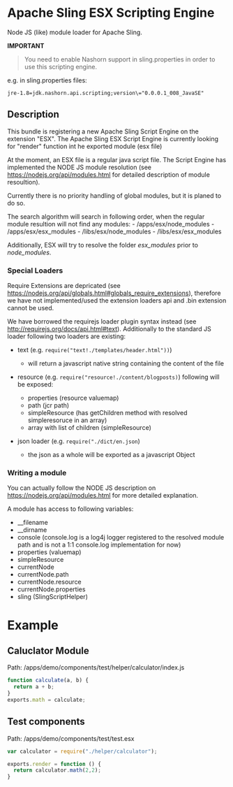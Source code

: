 # Apache Sling ESX Scripting Engine
Node JS (like) module loader for Apache Sling.

**IMPORTANT**
> You need to enable Nashorn support in sling.properties in order to use this
> scripting engine.

e.g. in sling.properties files:
```
jre-1.8=jdk.nashorn.api.scripting;version\="0.0.0.1_008_JavaSE"
```
## Description
This bundle is registering a new Apache Sling Script Engine on the extension "ESX".
The Apache Sling ESX Script Engine is currently looking for "render" function int he exported module (esx file)

At the moment, an ESX file is a regular java script file. The Script Engine has implemented the NODE JS module resolution (see https://nodejs.org/api/modules.html for detailed description of module resoultion).

Currently there is no priority handling of global modules, but it is planed to do so.

The search algorithm will search in following order, when the regular module resultion will not find any modules:
        - /apps/esx/node_modules
        - /apps/esx/esx_modules
        - /libs/esx/node_modules
        - /libs/esx/esx_modules

Additionally, ESX will try to resolve the folder *esx_modules* prior to *node_modules*.


### Special Loaders
Require Extensions are depricated (see https://nodejs.org/api/globals.html#globals_require_extensions), therefore we have not implemented/used the extension loaders api and .bin extension cannot be used.

We have borrowed the requirejs loader plugin syntax instead (see http://requirejs.org/docs/api.html#text). Additionally to the standard JS loader following two loaders are existing:

- text (e.g. ```require("text!./templates/header.html"))```)
  - will return a javascript native string containing the content of the file
- resource  (e.g. ```require("resource!./content/blogposts)```)
  following will be exposed:
  - properties (resource valuemap)
  - path (jcr path)  
  - simpleResource (has getChildren method with resolved simpleresoruce in an array)
  - array with list of children (simpleResource)

- json loader  (e.g. ```require("./dict/en.json```)
  - the json as a whole will be exported as a javascript Object


### Writing a module
You can actually follow the NODE JS description on https://nodejs.org/api/modules.html for more detailed explanation.

A module has access to following variables:
- __filename
- __dirname
- console (console.log is a log4j logger registered to the resolved module path and is not a 1:1 console.log implementation for now)
- properties (valuemap)
- simpleResource
- currentNode
 - currentNode.path
 - currentNode.resource
 - currentNode.properties
- sling (SlingScriptHelper)


# Example
## Caluclator Module
Path: /apps/demo/components/test/helper/calculator/index.js
```javascript
function calculate(a, b) {
  return a + b;
}
exports.math = calculate;
```

## Test components
Path: /apps/demo/components/test/test.esx
```javascript
var calculator = require("./helper/calculator");

exports.render = function () {
  return calculator.math(2,2);
}
```